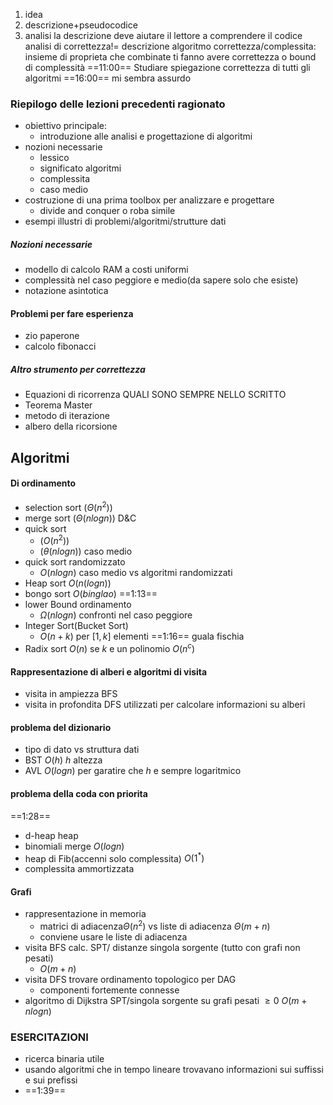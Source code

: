 1. idea
2. descrizione+pseudocodice
3. analisi
la descrizione deve aiutare il lettore a comprendere il codice
analisi di correttezza!= descrizione algoritmo
correttezza/complessita:
insieme di proprieta che combinate ti fanno avere correttezza o bound di complessità
==11:00==
Studiare spiegazione correttezza di tutti gli algoritmi
==16:00== mi sembra assurdo
### Riepilogo delle lezioni precedenti ragionato
- obiettivo principale:
	- introduzione alle analisi e progettazione di algoritmi
- nozioni necessarie
	- lessico
	- significato algoritmi
	- complessita
	- caso medio
- costruzione di una prima toolbox per analizzare e progettare
	- divide and conquer o roba simile
- esempi illustri di problemi/algoritmi/strutture dati
##### Nozioni necessarie
- modello di calcolo RAM a costi uniformi
- complessità nel caso peggiore e medio(da sapere solo che esiste)
- notazione asintotica
#### Problemi per fare esperienza
- zio paperone
- calcolo fibonacci
##### Altro strumento per correttezza
- Equazioni di ricorrenza
QUALI SONO SEMPRE NELLO SCRITTO
- Teorema Master
- metodo di iterazione
- albero della ricorsione
## Algoritmi
#### Di ordinamento
- selection sort $(\Theta(n^2))$
- merge sort $(\Theta(nlogn))$ D&C
- quick sort 
	- $(O(n^2))$
	- $(\theta(nlogn))$ caso medio
- quick sort randomizzato
	- $O(nlogn)$
caso medio vs algoritmi randomizzati
- Heap sort $O(n(logn))$
- bongo sort $O(binglao)$
==1:13==
- lower Bound ordinamento
	- $\Omega(nlogn)$ confronti nel caso peggiore
- Integer Sort(Bucket Sort)
	- $O(n+k)$ per $[1,k]$ elementi
==1:16== guala fischia
- Radix sort $O(n)$ se $k$ e un polinomio $O(n^c)$
#### Rappresentazione di alberi e algoritmi di visita
- visita in ampiezza BFS
- visita in profondita DFS
utilizzati per calcolare informazioni su alberi
#### problema del dizionario
- tipo di dato vs struttura dati
- BST $O(h)$ $h$ altezza
- AVL $O(logn)$ per garatire che $h$ e sempre logaritmico
#### problema della coda con priorita
==1:28==
- d-heap heap
- binomiali merge $O(logn)$
- heap di Fib(accenni solo complessita) $O(1^*)$
- complessita ammortizzata
#### Grafi
- rappresentazione in memoria
	- matrici di adiacenza$\Theta(n^2)$ vs liste di adiacenza $\Theta(m+n)$
	- conviene usare le liste di adiacenza
- visita BFS calc. SPT/ distanze singola sorgente (tutto con grafi non pesati) 
	- $O(m+n)$
- visita DFS trovare ordinamento topologico per DAG
	- componenti fortemente connesse
- algoritmo di Dijkstra SPT/singola sorgente su grafi pesati $\geq 0$  $O(m+nlogn)$ 
### ESERCITAZIONI
- ricerca binaria utile
- usando algoritmi che in tempo lineare trovavano informazioni sui suffissi e sui prefissi
- ==1:39==
